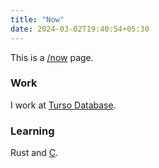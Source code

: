 ```yaml
---
title: "Now"
date: 2024-03-02T19:40:54+05:30
---
```


This is a [/now](https://nownownow.com/about) page.

### Work

I work at [Turso Database](https://turso.tech/).

### Learning

Rust and [C](/blag/2024/learning-c).
<!-- - My this year's goal is to understand following thoroughly:
    - BTree vs LSM Tree
    - Consistency Models
    - CAP Theorom -->